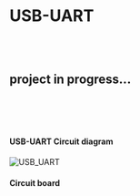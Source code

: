 # USB-UART 
</br></br>
## project in progress...
</br></br></br>



#### USB-UART Circuit diagram

![USB_UART](https://user-images.githubusercontent.com/108707659/198907135-b436ccb3-076b-4b09-a1f1-59eedfc9d483.png)

#### Circuit board #


